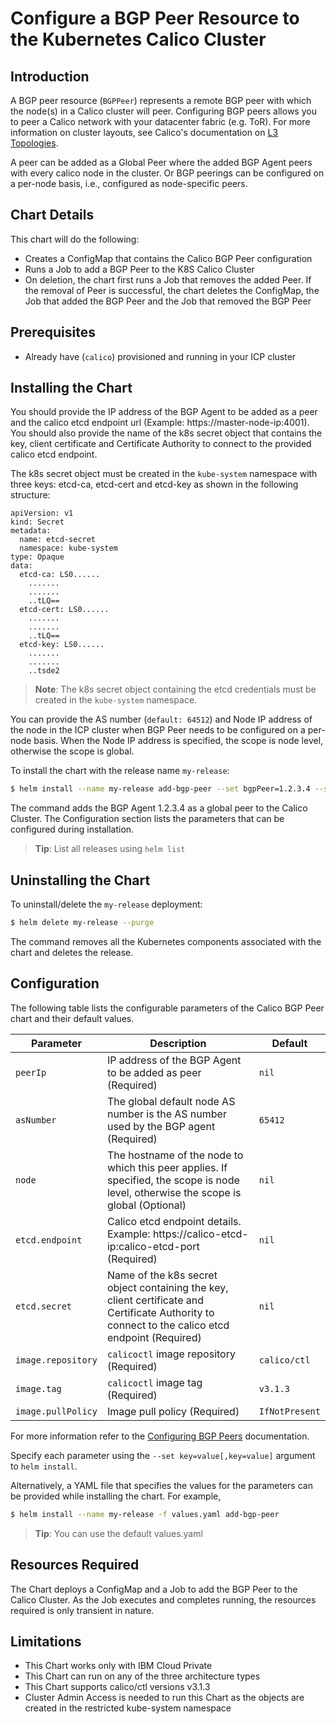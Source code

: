 # Configure a BGP Peer Resource to the Kubernetes Calico Cluster

## Introduction

A BGP peer resource (`BGPPeer`) represents a remote BGP peer with which the node(s) in a Calico 
cluster will peer.  Configuring BGP peers allows you to peer a 
Calico network with your datacenter fabric (e.g. ToR). For more 
information on cluster layouts, see Calico's documentation on 
[L3 Topologies](https://docs.projectcalico.org/v3.1/reference/private-cloud/l3-interconnect-fabric).

A peer can be added as a Global Peer where the added BGP Agent peers with every calico node in the cluster.
Or BGP peerings can be configured on a per-node basis, i.e., configured as node-specific peers. 

## Chart Details

This chart will do the following:

* Creates a ConfigMap that contains the Calico BGP Peer configuration
* Runs a Job to add a BGP Peer to the K8S Calico Cluster
* On deletion, the chart first runs a Job that removes the added Peer. If the removal of Peer is successful, the chart deletes the ConfigMap, the Job that added the BGP Peer and the Job that removed the BGP Peer

## Prerequisites

- Already have (`calico`) provisioned and running in your ICP cluster

## Installing the Chart

You should provide the IP address of the BGP Agent to be added as a peer and the calico etcd endpoint url (Example: https://master-node-ip:4001).
You should also provide the name of the k8s secret object that contains the key, client certificate and Certificate Authority to connect to the provided calico etcd endpoint.

The k8s secret object must be created in the `kube-system` namespace with three keys: etcd-ca, etcd-cert and etcd-key as shown in the following structure: 
```
apiVersion: v1
kind: Secret
metadata:
  name: etcd-secret
  namespace: kube-system
type: Opaque
data:
  etcd-ca: LS0......
    .......
	.......
	..tLQ==
  etcd-cert: LS0......
    .......
	.......
	..tLQ==
  etcd-key: LS0......
    .......
	.......
	..tsde2
```
> **Note**: The k8s secret object containing the etcd credentials must be created in the `kube-system` namespace.

You can provide the AS number (`default: 64512`) and Node IP address of the node in the ICP cluster when BGP Peer needs to be configured on a per-node basis. When the Node IP address is specified, the scope is node level, otherwise the scope is global.

To install the chart with the release name `my-release`:

```bash
$ helm install --name my-release add-bgp-peer --set bgpPeer=1.2.3.4 --set etcd.endpoint=https://2.3.4.5:4001 --set etcd.secret=etcd-secret
```

The command adds the BGP Agent 1.2.3.4 as a global peer to the Calico Cluster. The Configuration section lists the parameters that can be configured during installation.


> **Tip**: List all releases using `helm list`

## Uninstalling the Chart

To uninstall/delete the `my-release` deployment:

```bash
$ helm delete my-release --purge
```

The command removes all the Kubernetes components associated with the chart and deletes the release.

## Configuration

The following table lists the configurable parameters of the Calico BGP Peer chart and their default values.

|          Parameter           |                Description                 |                   Default                   |
| ---------------------------- | ------------------------------------------ | ------------------------------------------- |
| `peerIp`                     | IP address of the BGP Agent to be added as peer (Required)| `nil`			                  |
| `asNumber`                   | The global default node AS number is the AS number used by the BGP agent (Required)| `65412`        |
| `node`                       | The hostname of the node to which this peer applies. If specified, the scope is node level, otherwise the scope is global (Optional) | `nil`       |
| `etcd.endpoint`	       | Calico etcd endpoint details. Example: https://calico-etcd-ip:calico-etcd-port (Required) | `nil`			  |
| `etcd.secret`		       | Name of the k8s secret object containing the key, client certificate and Certificate Authority to connect to the calico etcd endpoint (Required) | `nil` |
| `image.repository`           | `calicoctl` image repository (Required)    | `calico/ctl`                         |
| `image.tag`                  | `calicoctl` image tag (Required)           | `v3.1.3`                                    |
| `image.pullPolicy`           | Image pull policy (Required)               | `IfNotPresent`                              |

For more information refer to the [Configuring BGP Peers](https://docs.projectcalico.org/v3.1/usage/configuration/bgp) documentation.

Specify each parameter using the `--set key=value[,key=value]` argument to `helm install`.

Alternatively, a YAML file that specifies the values for the parameters can be provided while installing the chart. For example,

```bash
$ helm install --name my-release -f values.yaml add-bgp-peer
```

> **Tip**: You can use the default values.yaml

## Resources Required

The Chart deploys a ConfigMap and a Job to add the BGP Peer to the Calico Cluster. As the Job executes and completes running, the resources required is only transient in nature.

## Limitations

* This Chart works only with IBM Cloud Private
* This Chart can run on any of the three architecture types
* This Chart supports calico/ctl versions v3.1.3
* Cluster Admin Access is needed to run this Chart as the objects are created in the restricted kube-system namespace
